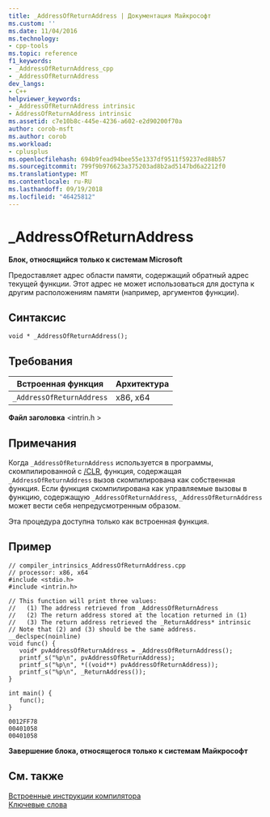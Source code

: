 ```yaml
---
title: _AddressOfReturnAddress | Документация Майкрософт
ms.custom: ''
ms.date: 11/04/2016
ms.technology:
- cpp-tools
ms.topic: reference
f1_keywords:
- _AddressOfReturnAddress_cpp
- _AddressOfReturnAddress
dev_langs:
- C++
helpviewer_keywords:
- _AddressOfReturnAddress intrinsic
- AddressOfReturnAddress intrinsic
ms.assetid: c7e10b8c-445e-4236-a602-e2d90200f70a
author: corob-msft
ms.author: corob
ms.workload:
- cplusplus
ms.openlocfilehash: 694b9fead94bee55e1337df9511f59237ed88b57
ms.sourcegitcommit: 799f9b976623a375203ad8b2ad5147bd6a2212f0
ms.translationtype: MT
ms.contentlocale: ru-RU
ms.lasthandoff: 09/19/2018
ms.locfileid: "46425812"
---
```

# <a name="addressofreturnaddress"></a>_AddressOfReturnAddress

**Блок, относящийся только к системам Microsoft**

Предоставляет адрес области памяти, содержащий обратный адрес текущей функции. Этот адрес не может использоваться для доступа к другим расположениям памяти (например, аргументов функции).

## <a name="syntax"></a>Синтаксис

```
void * _AddressOfReturnAddress();
```

## <a name="requirements"></a>Требования

|Встроенная функция|Архитектура|
|---------------|------------------|
|`_AddressOfReturnAddress`|x86, x64|

**Файл заголовка** \<intrin.h >

## <a name="remarks"></a>Примечания

Когда `_AddressOfReturnAddress` используется в программы, скомпилированной с [/CLR](../build/reference/clr-common-language-runtime-compilation.md), функция, содержащая `_AddressOfReturnAddress` вызов скомпилирована как собственная функция. Если функция скомпилирована как управляемые вызовы в функцию, содержащую `_AddressOfReturnAddress`, `_AddressOfReturnAddress` может вести себя непредусмотренным образом.

Эта процедура доступна только как встроенная функция.

## <a name="example"></a>Пример

```
// compiler_intrinsics_AddressOfReturnAddress.cpp
// processor: x86, x64
#include <stdio.h>
#include <intrin.h>

// This function will print three values:
//   (1) The address retrieved from _AddressOfReturnAdress
//   (2) The return address stored at the location returned in (1)
//   (3) The return address retrieved the _ReturnAddress* intrinsic
// Note that (2) and (3) should be the same address.
__declspec(noinline)
void func() {
   void* pvAddressOfReturnAddress = _AddressOfReturnAddress();
   printf_s("%p\n", pvAddressOfReturnAddress);
   printf_s("%p\n", *((void**) pvAddressOfReturnAddress));
   printf_s("%p\n", _ReturnAddress());
}

int main() {
   func();
}
```

```Output
0012FF78
00401058
00401058
```

**Завершение блока, относящегося только к системам Майкрософт**

## <a name="see-also"></a>См. также

[Встроенные инструкции компилятора](../intrinsics/compiler-intrinsics.md)<br/>
[Ключевые слова](../cpp/keywords-cpp.md)